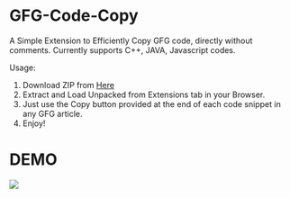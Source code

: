 # GFG-Code-Copy
A Simple Extension to Efficiently Copy GFG code, directly without comments. Currently supports C++, JAVA, Javascript codes.

Usage:
1) Download ZIP from [Here](https://github.com/joleyasarthak/GFG-Code-Copy/archive/refs/heads/main.zip)
2) Extract and Load Unpacked from Extensions tab in your Browser.
3) Just use the Copy button provided at the end of each code snippet in any GFG article.
4) Enjoy!

# DEMO
![](https://i.ibb.co/dGLqxwj/demo.gif)

